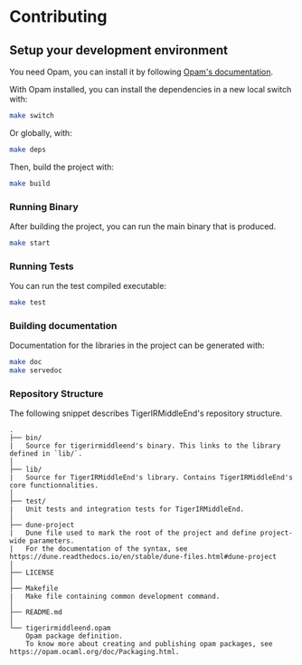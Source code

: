 # Contributing

## Setup your development environment

You need Opam, you can install it by following [Opam's documentation](https://opam.ocaml.org/doc/Install.html).

With Opam installed, you can install the dependencies in a new local switch with:

```bash
make switch
```

Or globally, with:

```bash
make deps
```

Then, build the project with:

```bash
make build
```

### Running Binary

After building the project, you can run the main binary that is produced.

```bash
make start
```

### Running Tests

You can run the test compiled executable:

```bash
make test
```

### Building documentation

Documentation for the libraries in the project can be generated with:

```bash
make doc
make servedoc
```

### Repository Structure

The following snippet describes TigerIRMiddleEnd's repository structure.

```text
.
├── bin/
|   Source for tigerirmiddleend's binary. This links to the library defined in `lib/`.
│
├── lib/
|   Source for TigerIRMiddleEnd's library. Contains TigerIRMiddleEnd's core functionnalities.
│
├── test/
|   Unit tests and integration tests for TigerIRMiddleEnd.
│
├── dune-project
|   Dune file used to mark the root of the project and define project-wide parameters.
|   For the documentation of the syntax, see https://dune.readthedocs.io/en/stable/dune-files.html#dune-project
│
├── LICENSE
│
├── Makefile
|   Make file containing common development command.
│
├── README.md
│
└── tigerirmiddleend.opam
    Opam package definition.
    To know more about creating and publishing opam packages, see https://opam.ocaml.org/doc/Packaging.html.
```
